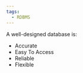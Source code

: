 ```yaml
---
tags:
  - RDBMS
---
```

A well-designed database is:
- Accurate
- Easy To Access
- Reliable
- Flexible
